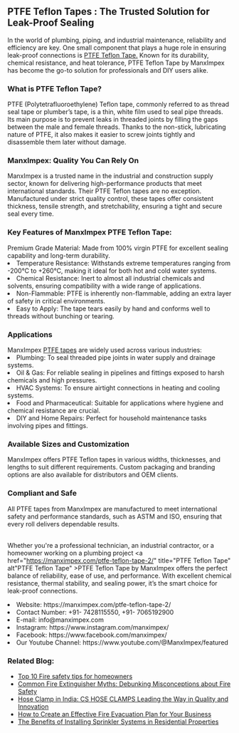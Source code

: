 <h2>PTFE Teflon Tapes : The Trusted Solution for Leak-Proof Sealing</h2>
In the world of plumbing, piping, and industrial maintenance, reliability and efficiency are key. One small component that plays a huge role in ensuring leak-proof connections is <a href="https://manximpex.com/ptfe-teflon-tape-2/" title="PTFE Teflon Tape" alt"PTFE Teflon Tape">PTFE Teflon Tape.</a> Known for its durability, chemical resistance, and heat tolerance, PTFE Teflon Tape by ManxImpex has become the go-to solution for professionals and DIY users alike.<br>
<h3>What is PTFE Teflon Tape?</h3>
PTFE (Polytetrafluoroethylene) Teflon tape, commonly referred to as thread seal tape or plumber’s tape, is a thin, white film used to seal pipe threads. Its main purpose is to prevent leaks in threaded joints by filling the gaps between the male and female threads. Thanks to the non-stick, lubricating nature of PTFE, it also makes it easier to screw joints tightly and disassemble them later without damage.<br>
<h3>ManxImpex: Quality You Can Rely On</h3>
ManxImpex is a trusted name in the industrial and construction supply sector, known for delivering high-performance products that meet international standards. Their PTFE Teflon tapes are no exception. Manufactured under strict quality control, these tapes offer consistent thickness, tensile strength, and stretchability, ensuring a tight and secure seal every time.<br>
<h3>Key Features of ManxImpex PTFE Teflon Tape:</h3>
Premium Grade Material: Made from 100% virgin PTFE for excellent sealing capability and long-term durability.<br>
<li>Temperature Resistance: Withstands extreme temperatures ranging from -200°C to +260°C, making it ideal for both hot and cold water systems.</li>
<li>Chemical Resistance: Inert to almost all industrial chemicals and solvents, ensuring compatibility with a wide range of applications.</li>
<li>Non-Flammable: PTFE is inherently non-flammable, adding an extra layer of safety in critical environments.</li>
<li>Easy to Apply: The tape tears easily by hand and conforms well to threads without bunching or tearing.</li>
<h3>Applications</h3>
ManxImpex <a href="https://manximpex.com/ptfe-teflon-tape-2/" alt="PTFE Teflon Tape" title="PTFE Teflon Tape" />PTFE tapes</a> are widely used across various industries:<br>
<li>Plumbing: To seal threaded pipe joints in water supply and drainage systems.</li>
<li>Oil & Gas: For reliable sealing in pipelines and fittings exposed to harsh chemicals and high pressures.</li>
<li>HVAC Systems: To ensure airtight connections in heating and cooling systems.</li>
<li>Food and Pharmaceutical: Suitable for applications where hygiene and chemical resistance are crucial.</li>
<li>DIY and Home Repairs: Perfect for household maintenance tasks involving pipes and fittings.</li>
<h3>Available Sizes and Customization</h3>
ManxImpex offers PTFE Teflon tapes in various widths, thicknesses, and lengths to suit different requirements. Custom packaging and branding options are also available for distributors and OEM clients.<br>
<h3>Compliant and Safe</h3>
All PTFE tapes from ManxImpex are manufactured to meet international safety and performance standards, such as ASTM and ISO, ensuring that every roll delivers dependable results.<br><br>

Whether you're a professional technician, an industrial contractor, or a homeowner working on a plumbing project <a href="https://manximpex.com/ptfe-teflon-tape-2/" title="PTFE Teflon Tape" alt"PTFE Teflon Tape" >PTFE Teflon Tape</a> by ManxImpex offers the perfect balance of reliability, ease of use, and performance. With excellent chemical resistance, thermal stability, and sealing power, it’s the smart choice for leak-proof connections.<br>
<li>Website: https://manximpex.com/ptfe-teflon-tape-2/</li>
<li>Contact Number: +91- 7428115550, +91- 7065192900</li>
<li>E-mail: info@manximpex.com</li>
<li>Instagram: https://www.instagram.com/manximpex/</li>
<li>Facebook: https://www.facebook.com/manximpex/</li>
<li>Our Youtube Channel: https://www.youtube.com/@ManxImpex/featured</li>
<h3>Related Blog:</h3>
<ul><li><a href="https://manximpex.com/fire-safety-tips-for-homeowners/">Top 10 Fire safety tips for homeowners</a></li>
<li><a href="https://manximpex.com/common-fire-extinguisher-myths-debunked/">Common Fire Extinguisher Myths: Debunking Misconceptions about Fire Safety</a></li>
<li><a href="https://manximpex.com/hose-clamps-india/"> Hose Clamp in India: CS HOSE CLAMPS Leading the Way in Quality and Innovation</a></li>
<li><a href="https://manximpex.com/fire-evacuation-plan/">How to Create an Effective Fire Evacuation Plan for Your Business</a></li>
<li><a href="https://manximpex.com/benefits-of-installing-sprinkler-system/">The Benefits of Installing Sprinkler Systems in Residential Properties</li></ul>
